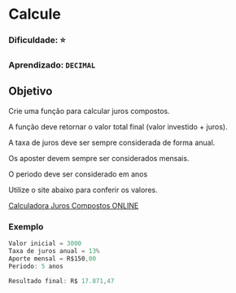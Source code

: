 # Calcule
### Dificuldade: ⭐
### Aprendizado: `DECIMAL`


## Objetivo

Crie uma função para calcular juros compostos.

A função deve retornar o valor total final (valor investido + juros).

A taxa de juros deve ser sempre considerada de forma anual.

Os aposter devem sempre ser considerados mensais.

O periodo deve ser considerado em anos

Utilize o site abaixo para conferir os valores.

[Calculadora Juros Compostos ONLINE](https://www.mobills.com.br/calculadoras/calculadora-juros-compostos/)


### Exemplo

```javascript
Valor inicial = 3000
Taxa de juros anual = 13%
Aporte mensal = R$150,00
Periodo: 5 anos

Resultado final: R$ 17.871,47

```
